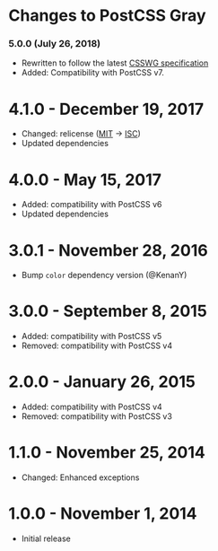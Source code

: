 # Changes to PostCSS Gray

### 5.0.0 (July 26, 2018)

- Rewritten to follow the latest [CSSWG specification](https://drafts.csswg.org/css-color/#grays)
- Added: Compatibility with PostCSS v7.

# 4.1.0 - December 19, 2017

- Changed: relicense ([MIT](https://opensource.org/licenses/MIT) → [ISC](https://opensource.org/licenses/ISC))
- Updated dependencies

# 4.0.0 - May 15, 2017

 - Added: compatibility with PostCSS v6
 - Updated dependencies

# 3.0.1 - November 28, 2016

- Bump `color` dependency version
(@KenanY)

# 3.0.0 - September 8, 2015

- Added: compatibility with PostCSS v5
- Removed: compatibility with PostCSS v4

# 2.0.0 - January 26, 2015

- Added: compatibility with PostCSS v4
- Removed: compatibility with PostCSS v3

# 1.1.0 - November 25, 2014

- Changed: Enhanced exceptions

# 1.0.0 - November 1, 2014

- Initial release

